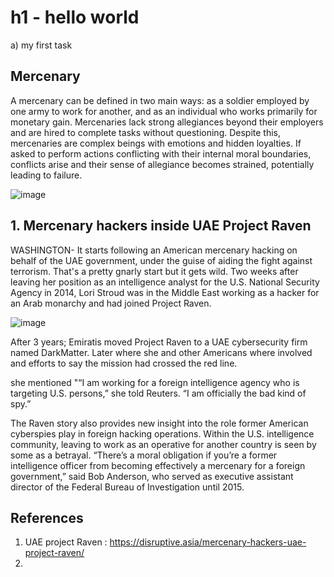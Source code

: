 # h1 - hello world
a) my first task 
## Mercenary 
A mercenary can be defined in two main ways: as a soldier employed by one army to work for another, and as an individual who works primarily for monetary gain. Mercenaries lack strong allegiances beyond their employers and are hired to complete tasks without questioning. Despite this, mercenaries are complex beings with emotions and hidden loyalties. If asked to perform actions conflicting with their internal moral boundaries, conflicts arise and their sense of allegiance becomes strained, potentially leading to failure.


![image](https://github.com/kulwinderk20/linux-course/assets/143431878/43d85098-b57a-4d57-894e-2d31c1454be0)


## 1. Mercenary hackers inside UAE Project Raven
WASHINGTON- It starts following an American mercenary hacking on behalf of the UAE government, under the guise of aiding the fight against terrorism. That's a pretty gnarly start but it gets wild. Two weeks after leaving her position as an intelligence analyst for the U.S. National Security Agency in 2014, Lori Stroud was in the Middle East working as a hacker for an Arab monarchy and had joined Project Raven. 

![image](https://github.com/kulwinderk20/linux-course/assets/143431878/d4b20fd8-dbd7-4071-a60b-2c40c0f97b7e)


After 3 years; Emiratis moved Project Raven to a UAE cybersecurity firm named DarkMatter. Later where she and other Americans where involved and efforts to say the mission had crossed the red line.   

she mentioned "“I am working for a foreign intelligence agency who is targeting U.S. persons,” she told Reuters. “I am officially the bad kind of spy.”


The Raven story also provides new insight into the role former American cyberspies play in foreign hacking operations. Within the U.S. intelligence community, leaving to work as an operative for another country is seen by some as a betrayal. “There’s a moral obligation if you’re a former intelligence officer from becoming effectively a mercenary for a foreign government,” said Bob Anderson, who served as executive assistant director of the Federal Bureau of Investigation until 2015.

## References
1) UAE project Raven : https://disruptive.asia/mercenary-hackers-uae-project-raven/
2) 
